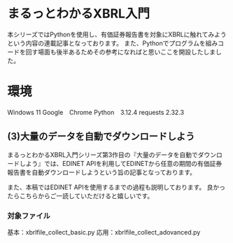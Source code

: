 # まるっとわかるXBRL入門
本シリーズではPythonを使用し、有価証券報告書を対象にXBRLに触れてみようという内容の連載記事となっております。
また、Pythonでプログラムを組みコードを回す場面も後半あるためその参考になればと思いここを開設したしました。

# 環境
Windows 11
Google　Chrome
Python　3.12.4
requests 2.32.3

## (3)大量のデータを自動でダウンロードしよう
まるっとわかるXBRL入門シリーズ第3作目の『大量のデータを自動でダウンロードしよう』では、EDINET APIを利用してEDINETから任意の期間の有価証券報告書を自動ダウンロードしようという旨の記事となっております。

また、本稿ではEDINET APIを使用するまでの過程も説明しております。
良かったらこちらからご一読していただけると嬉しいです。

### 対象ファイル
基本：xbrlfile_collect_basic.py
応用：xbrlfile_collect_adovanced.py

